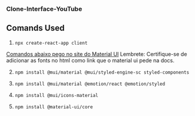 ### Clone-Interface-YouTube

## Comands Used

1. `npx create-react-app client`

[Comandos abaixo pego no site do Material UI](https://mui.com/pt/getting-started/installation/)
Lembrete: Certifique-se de adicionar as fonts no html como link que o material ui pede na docs.

2. `npm install @mui/material @mui/styled-engine-sc styled-components`

3. `npm install @mui/material @emotion/react @emotion/styled` 

4. `npm install @mui/icons-material`

5. `npm install @material-ui/core`